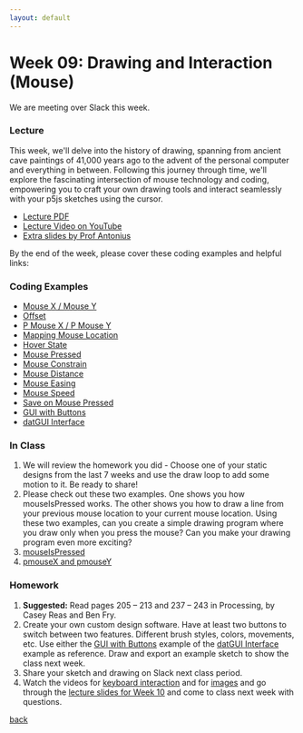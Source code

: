```yaml
---
layout: default
---
```


# Week 09: Drawing and Interaction (Mouse)

We are meeting over Slack this week.

### Lecture
This week, we'll delve into the history of drawing, spanning from ancient cave paintings of 41,000 years ago to the advent of the personal computer and everything in between. Following this journey through time, we'll explore the fascinating intersection of mouse technology and coding, empowering you to craft your own drawing tools and interact seamlessly with your p5js sketches using the cursor.

- [Lecture PDF](https://teaching-files.s3.us-east-2.amazonaws.com/creativecoding/lectures/creativecoding_week09.pdf)
- [Lecture Video on YouTube](https://youtu.be/IKFoGM6bau8)
- [Extra slides by Prof Antonius](https://docs.google.com/presentation/d/1S3TSS57eizLxIUuDC62yQgRDzr0bLG6Mg4YakWNsIiI/edit?usp=sharing)

By the end of the week, please cover these coding examples and helpful links:

### Coding Examples

- [Mouse X / Mouse Y](https://editor.p5js.org/dannewoo/sketches/bbxFq7aF0)
- [Offset](https://editor.p5js.org/dannewoo/sketches/SqKofr0G9)
- [P Mouse X / P Mouse Y](https://editor.p5js.org/dannewoo/sketches/Xt6df3mv1)
- [Mapping Mouse Location](https://editor.p5js.org/dannewoo/sketches/SePH7qFYl)
- [Hover State](https://editor.p5js.org/dannewoo/sketches/P84OORnj9)
- [Mouse Pressed](https://editor.p5js.org/dannewoo/sketches/As2s4hiZO)
- [Mouse Constrain](https://editor.p5js.org/dannewoo/sketches/QOX-TIQ2r)
- [Mouse Distance](https://editor.p5js.org/dannewoo/sketches/bDHfUhwdS)
- [Mouse Easing](https://editor.p5js.org/dannewoo/sketches/tFG3VHXvJ)
- [Mouse Speed](https://editor.p5js.org/dannewoo/sketches/APSirYLbq)
- [Save on Mouse Pressed](https://editor.p5js.org/dannewoo/sketches/n_1tsy8mM)
- [GUI with Buttons](https://editor.p5js.org/dannewoo/sketches/NGX1I2Fnx)
- [datGUI Interface](https://editor.p5js.org/dannewoo/sketches/d5B6yd4N3)

### In Class
1. We will review the homework you did - Choose one of your static designs from the last 7 weeks and use the draw loop to add some motion to it. Be ready to share!
2. Please check out these two examples. One shows you how mouseIsPressed works. The other shows you how to draw a line from your previous mouse location to your current mouse location. Using these two examples, can you create a simple drawing program where you draw only when you press the mouse? Can you make your drawing program even more exciting?
3. [mouseIsPressed](https://editor.p5js.org/awcuny/sketches/CjAZ2E-J6)
4. [pmouseX and pmouseY](https://editor.p5js.org/awcuny/sketches/axsHiJinE)

### Homework 

1. **Suggested:** Read pages 205 – 213 and 237 – 243 in Processing, by Casey Reas and Ben Fry.
2. Create your own custom design software. Have at least two buttons to switch between two features. Different brush styles, colors, movements, etc. Use either the [GUI with Buttons](https://editor.p5js.org/dannewoo/sketches/NGX1I2Fnx) example of the [datGUI Interface](https://editor.p5js.org/dannewoo/sketches/d5B6yd4N3) example as reference. Draw and export an example sketch to show the class next week.
3. Share your sketch and drawing on Slack next class period.
4. Watch the videos for [keyboard interaction](https://youtu.be/gxZFk7M6kNo?si=WLtxwHK1wVknrCio) and for [images](https://youtu.be/FRKfLlHS6gA?si=G8HOT5aqw4j7AVAT) and go through the [lecture slides for Week 10](https://teaching-files.s3.us-east-2.amazonaws.com/creativecoding/lectures/creativecoding_week10.pdf) and come to class next week with questions.

[back](./)
